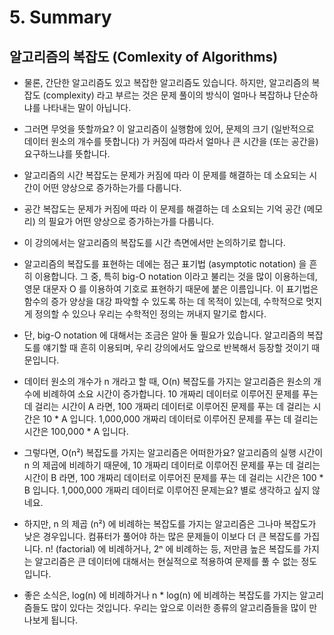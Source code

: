 # 5. Summary

## 알고리즘의 복잡도 \(Comlexity of Algorithms\)

* 물론, 간단한 알고리즘도 있고 복잡한 알고리즘도 있습니다. 하지만, 알고리즘의 복잡도 \(complexity\) 라고 부르는 것은 문제 풀이의 방식이 얼마나 복잡하냐 단순하냐를 나타내는 말이 아닙니다. 
* 그러면 무엇을 뜻할까요? 이 알고리즘이 실행함에 있어, 문제의 크기 \(일반적으로 데이터 원소의 개수를 뜻합니다\) 가 커짐에 따라서 얼마나 큰 시간을 \(또는 공간을\) 요구하느냐를 뜻합니다.



* 알고리즘의 시간 복잡도는 문제가 커짐에 따라 이 문제를 해결하는 데 소요되는 시간이 어떤 양상으로 증가하는가를 다룹니다. 
* 공간 복잡도는 문제가 커짐에 따라 이 문제를 해결하는 데 소요되는 기억 공간 \(메모리\) 의 필요가 어떤 양상으로 증가하는가를 다룹니다.
*  이 강의에서는 알고리즘의 복잡도를 시간 측면에서만 논의하기로 합니다.



* 알고리즘의 복잡도를 표현하는 데에는 점근 표기법 \(asymptotic notation\) 을 흔히 이용합니다. 그 중, 특히 big-O notation 이라고 불리는 것을 많이 이용하는데, 영문 대문자 O 를 이용하여 기호로 표현하기 때문에 붙은 이름입니다. 이 표기법은 함수의 증가 양상을 대강 파악할 수 있도록 하는 데 목적이 있는데, 수학적으로 멋지게 정의할 수 있으나 우리는 수학적인 정의는 꺼내지 말기로 합시다. 
* 단, big-O notation 에 대해서는 조금은 알아 둘 필요가 있습니다. 알고리즘의 복잡도를 얘기할 때 흔히 이용되며, 우리 강의에서도 앞으로 반복해서 등장할 것이기 때문입니다.



* 데이터 원소의 개수가 n 개라고 할 때, O\(n\) 복잡도를 가지는 알고리즘은 원소의 개수에 비례하여 소요 시간이 증가합니다. 10 개짜리 데이터로 이루어진 문제를 푸는 데 걸리는 시간이 A 라면, 100 개짜리 데이터로 이루어진 문제를 푸는 데 걸리는 시간은 10 \* A 입니다. 1,000,000 개짜리 데이터로 이루어진 문제를 푸는 데 걸리는 시간은 100,000 \* A 입니다.



* 그렇다면, O\(n²\) 복잡도를 가지는 알고리즘은 어떠한가요? 알고리즘의 실행 시간이 n 의 제곱에 비례하기 때문에, 10 개짜리 데이터로 이루어진 문제를 푸는 데 걸리는 시간이 B 라면, 100 개짜리 데이터로 이루어진 문제를 푸는 데 걸리는 시간은 100 \* B 입니다. 1,000,000 개짜리 데이터로 이루어진 문제는요? 별로 생각하고 싶지 않네요.
* 하지만, n 의 제곱 \(n²\) 에 비례하는 복잡도를 가지는 알고리즘은 그나마 복잡도가 낮은 경우입니다. 컴퓨터가 풀어야 하는 많은 문제들이 이보다 더 큰 복잡도를 가집니다. n! \(factorial\) 에 비례하거나, 2ⁿ 에 비례하는 등, 저만큼 높은 복잡도를 가지는 알고리즘은 큰 데이터에 대해서는 현실적으로 적용하여 문제를 풀 수 없는 정도입니다.
* 좋은 소식은, log\(n\) 에 비례하거나 n \* log\(n\) 에 비례하는 복잡도를 가지는 알고리즘들도 많이 있다는 것입니다. 우리는 앞으로 이러한 종류의 알고리즘들을 많이 만나보게 됩니다.

